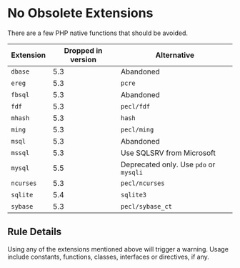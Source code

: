 <!-- Good Practices -->
# No Obsolete Extensions

There are a few PHP native functions that should be avoided. 

Extension   | Dropped in version | Alternative
----------- | ------------------ | -----------
`dbase`     | 5.3 | Abandoned
`ereg`      | 5.3 | `pcre`
`fbsql`     | 5.3 | Abandoned
`fdf`       | 5.3 | `pecl/fdf`
`mhash`     | 5.3 | `hash`
`ming`      | 5.3 | `pecl/ming`
`msql`      | 5.3 | Abandoned
`mssql`     | 5.3 | Use SQLSRV from Microsoft
`mysql`     | 5.5 | Deprecated only. Use `pdo` or `mysqli`
`ncurses`   | 5.3 | `pecl/ncurses`
`sqlite`    | 5.4 | `sqlite3`
`sybase`    | 5.3 | `pecl/sybase_ct`


## Rule Details

Using any of the extensions mentioned above will trigger a warning. Usage include constants, functions, classes, interfaces or directives, if any.




